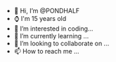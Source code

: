 - 👋 Hi, I’m @PONDHALF
- ⌚ I'm 15 years old
- 👀 I’m interested in coding...
- 🌱 I’m currently learning ...
- 💞️ I’m looking to collaborate on <none>...
- 📫 How to reach me ...

<!---
PONDHALF/PONDHALF is a ✨ special ✨ repository because its `README.md` (this file) appears on your GitHub profile.
You can click the Preview link to take a look at your changes.
--->
